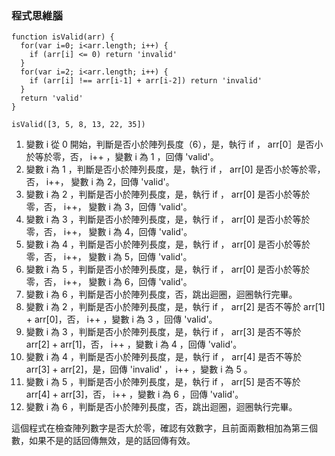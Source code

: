 
### 程式思維腦
```
function isValid(arr) {
  for(var i=0; i<arr.length; i++) {
    if (arr[i] <= 0) return 'invalid'
  }
  for(var i=2; i<arr.length; i++) {
    if (arr[i] !== arr[i-1] + arr[i-2]) return 'invalid'
  }
  return 'valid'
}

isValid([3, 5, 8, 13, 22, 35])
```

1. 變數 i 從 0 開始，判斷是否小於陣列長度（6），是，執行 if ， arr[0］是否小於等於零，否， i++ ，變數 i 為 1 ，回傳 'valid'。
2. 變數 i 為 1 ，判斷是否小於陣列長度，是，執行 if ， arr[0] 是否小於等於零，否， i++， 變數 i 為 2，回傳 'valid'。
3. 變數 i 為 2 ，判斷是否小於陣列長度，是，執行 if ， arr[0] 是否小於等於零，否， i++， 變數 i 為 3，回傳 'valid'。
4. 變數 i 為 3 ，判斷是否小於陣列長度，是，執行 if ， arr[0] 是否小於等於零，否， i++， 變數 i 為 4，回傳 'valid'。
5. 變數 i 為 4 ，判斷是否小於陣列長度，是，執行 if ， arr[0] 是否小於等於零，否， i++， 變數 i 為 5，回傳 'valid'。
6. 變數 i 為 5 ，判斷是否小於陣列長度，是，執行 if ， arr[0] 是否小於等於零，否， i++， 變數 i 為 6，回傳 'valid'。
7. 變數 i 為 6 ，判斷是否小於陣列長度，否，跳出迴圈，迴圈執行完畢。
8. 變數 i 為 2 ，判斷是否小於陣列長度，是，執行 if ， arr[2] 是否不等於 arr[1] + arr[0]，否， i++ ，變數 i 為 3 ，回傳 'valid'。
8. 變數 i 為 3 ，判斷是否小於陣列長度，是，執行 if ， arr[3] 是否不等於 arr[2] + arr[1]，否， i++ ，變數 i 為 4 ，回傳 'valid'。
8. 變數 i 為 4 ，判斷是否小於陣列長度，是，執行 if ， arr[4] 是否不等於 arr[3] + arr[2]，是，回傳 'invalid' ， i++ ，變數 i 為 5 。
8. 變數 i 為 5 ，判斷是否小於陣列長度，是，執行 if ， arr[5] 是否不等於 arr[4] + arr[3]，否， i++ ，變數 i 為 6 ，回傳 'valid'。
8. 變數 i 為 6 ，判斷是否小於陣列長度，否，跳出迴圈，迴圈執行完畢。

這個程式在檢查陣列數字是否大於零，確認有效數字，且前面兩數相加為第三個數，如果不是的話回傳無效，是的話回傳有效。
